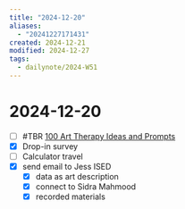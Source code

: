 ```yaml
---
title: "2024-12-20"
aliases:
  - "20241227171431"
created: 2024-12-21
modified: 2024-12-27
tags:
  - dailynote/2024-W51
---
```

# 2024-12-20
- [ ] #TBR [100 Art Therapy Ideas and Prompts](https://www.alternativetomeds.com/blog/art-therapy-ideas/)
- [x] Drop-in survey
- [ ] Calculator travel
- [x] send email to Jess ISED
  - [x] data as art description
  - [x] connect to Sidra Mahmood
  - [x] recorded materials
